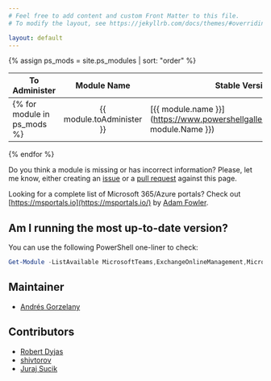 ```yaml
---
# Feel free to add content and custom Front Matter to this file.
# To modify the layout, see https://jekyllrb.com/docs/themes/#overriding-theme-defaults

layout: default
---
```


{% assign ps_mods = site.ps_modules | sort: "order" %}

| To Administer | Module Name | Stable Version | How To Install | Preview Version | How To Install | How to Connect | Works in PS7? |
| ------------- | :---------: | -------------- | -------------- | --------------- | -------------- | -------------- | ------------- |
{% for module in ps_mods %}| {{ module.toAdminister }}| [{{ module.name }}](https://www.powershellgallery.com/packages/{{ module.Name }}) | {{ module.stableVersion }} | {{ module.howToInstall | strip_newlines }} | {{ module.previewVersion }} | {{ module.howToInstallPre | strip_newlines }} | {{ module.howToConnect | strip_newlines}} | {{ module.PS7 | toString }} 
{% endfor %}


Do you think a module is missing or has incorrect information? Please, let me know, either creating an [issue](https://github.com/get-itips/msshells/issues/new) or a [pull request](https://github.com/get-itips/msshells/edit/dev/index.markdown) against this page.

Looking for a complete list of Microsoft 365/Azure portals? Check out [https://msportals.io](https://msportals.io/) by [Adam Fowler](https://twitter.com/AdamFowler_IT).

## Am I running the most up-to-date version?
You can use the following PowerShell one-liner to check:

```powershell
Get-Module -ListAvailable MicrosoftTeams,ExchangeOnlineManagement,Microsoft.Online.SharePoint.PowerShell,AzureAD,AzureADPreview,Az,WhiteboardAdmin,Microsoft.SharePoint.MigrationTool,MicrosoftPowerBIMgmt,Microsoft.PowerApps.Administration.PowerShell,Microsoft.PowerApps.PowerShell,MSCommerce,Microsoft.Graph,UniversalPrintManagement | Format-Table Name,Version
```

## Maintainer
- [Andrés Gorzelany](https://twitter.com/andresgorzelany)

## Contributors
- [Robert Dyjas](https://twitter.com/robdyy)
- [shivtorov](https://github.com/shivtorov)
- [Juraj Sucik](https://github.com/jurajsucik)



